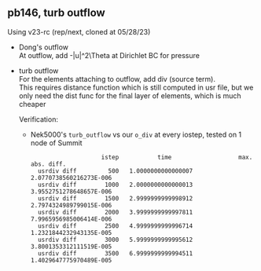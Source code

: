 ## pb146, turb outflow

Using v23-rc (rep/next, cloned at 05/28/23)

- Dong's outflow     
  At outflow, add -|u|^2\Theta at Dirichlet BC for pressure


- turb outflow    
  For the elements attaching to outflow, add div (source term).      
  This requires distance function which is still computed in usr file, but we only need the dist func for the final layer of elements, which is much cheaper


  Verification:      
    - Nek5000's `turb_outflow` vs our `o_div` at every iostep, tested on 1 node of Summit     
      ```
                          istep           time                   max. abs. diff.
        usrdiv diff         500   1.0000000000000007        2.0770738560216273E-006
        usrdiv diff        1000   2.0000000000000013        3.9552751278648657E-006
        usrdiv diff        1500   2.9999999999998912        2.7974324989799015E-006
        usrdiv diff        2000   3.9999999999997811        7.9965956985006414E-006
        usrdiv diff        2500   4.9999999999996714        1.2321844232943135E-005
        usrdiv diff        3000   5.9999999999995612        3.8001353312111519E-005
        usrdiv diff        3500   6.9999999999994511        1.4029647775970489E-005
      ```
